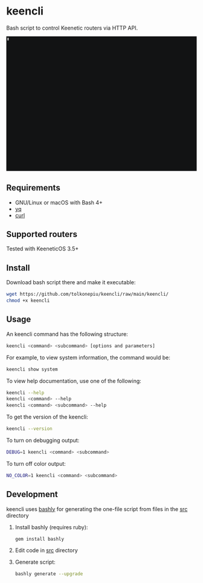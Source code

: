 # keencli

Bash script to control Keenetic routers via HTTP API.

[![keencli](keencli.gif)](https://asciinema.org/a/612771?autoplay=1)

## Requirements

- GNU/Linux or macOS with Bash 4+
- [yq](https://mikefarah.gitbook.io/yq/)
- [curl](https://curl.se)

## Supported routers

Tested with KeeneticOS 3.5+

## Install

Download bash script there and make it executable:

```sh
wget https://github.com/tolkonepiu/keencli/raw/main/keencli/
chmod +x keencli
```

## Usage

An keencli command has the following structure:

```sh
keencli <command> <subcommand> [options and parameters]
```

For example, to view system information, the command would be:

```sh
keencli show system
```

To view help documentation, use one of the following:

```sh
keencli --help
keencli <command> --help
keencli <command> <subcommand> --help
```

To get the version of the keencli:

```sh
keencli --version
```

To turn on debugging output:

```sh
DEBUG=1 keencli <command> <subcommand>
```

To turn off color output:

```sh
NO_COLOR=1 keencli <command> <subcommand>
```

## Development

keencli uses [bashly](https://github.com/DannyBen/bashly/) for generating
the one-file script from files in the [src](src) directory

1. Install bashly (requires ruby):

   ```sh
   gem install bashly
   ```

1. Edit code in [src](src) directory

1. Generate script:

   ```sh
   bashly generate --upgrade
   ```
